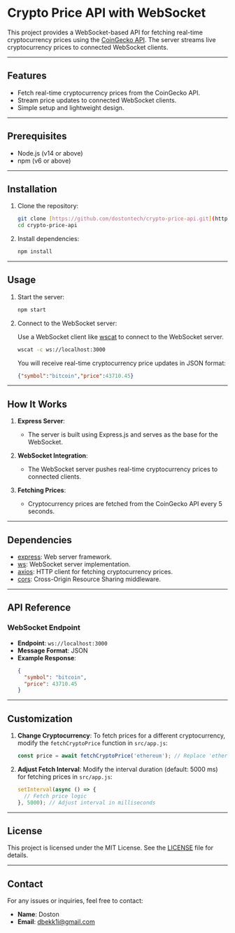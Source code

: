 # Crypto Price API with WebSocket

This project provides a WebSocket-based API for fetching real-time cryptocurrency prices using the [CoinGecko API](https://www.coingecko.com/en/api). The server streams live cryptocurrency prices to connected WebSocket clients.

---

## Features

- Fetch real-time cryptocurrency prices from the CoinGecko API.
- Stream price updates to connected WebSocket clients.
- Simple setup and lightweight design.

---

## Prerequisites

- Node.js (v14 or above)
- npm (v6 or above)

---

## Installation

1. Clone the repository:

   ```bash
   git clone [https://github.com/dostontech/crypto-price-api.git](https://github.com/dostontech/WebSocket-Crypto-Price-api)
   cd crypto-price-api
   ```

2. Install dependencies:

   ```bash
   npm install
   ```

---

## Usage

1. Start the server:

   ```bash
   npm start
   ```

2. Connect to the WebSocket server:

   Use a WebSocket client like [wscat](https://github.com/websockets/wscat) to connect to the WebSocket server.

   ```bash
   wscat -c ws://localhost:3000
   ```

   You will receive real-time cryptocurrency price updates in JSON format:

   ```json
   {"symbol":"bitcoin","price":43710.45}
   ```

---

## How It Works

1. **Express Server**:
   - The server is built using Express.js and serves as the base for the WebSocket.

2. **WebSocket Integration**:
   - The WebSocket server pushes real-time cryptocurrency prices to connected clients.

3. **Fetching Prices**:
   - Cryptocurrency prices are fetched from the CoinGecko API every 5 seconds.

---

## Dependencies

- [express](https://www.npmjs.com/package/express): Web server framework.
- [ws](https://www.npmjs.com/package/ws): WebSocket server implementation.
- [axios](https://www.npmjs.com/package/axios): HTTP client for fetching cryptocurrency prices.
- [cors](https://www.npmjs.com/package/cors): Cross-Origin Resource Sharing middleware.

---

## API Reference

### WebSocket Endpoint

- **Endpoint**: `ws://localhost:3000`
- **Message Format**: JSON
- **Example Response**:
  ```json
  {
    "symbol": "bitcoin",
    "price": 43710.45
  }
  ```

---

## Customization

1. **Change Cryptocurrency**:
   To fetch prices for a different cryptocurrency, modify the `fetchCryptoPrice` function in `src/app.js`:

   ```javascript
   const price = await fetchCryptoPrice('ethereum'); // Replace 'ethereum' with the desired symbol
   ```

2. **Adjust Fetch Interval**:
   Modify the interval duration (default: 5000 ms) for fetching prices in `src/app.js`:

   ```javascript
   setInterval(async () => {
     // Fetch price logic
   }, 5000); // Adjust interval in milliseconds
   ```

---

## License

This project is licensed under the MIT License. See the [LICENSE](LICENSE) file for details.

---

## Contact

For any issues or inquiries, feel free to contact:

- **Name**: Doston
- **Email**: dbekk1i@gmail.com

